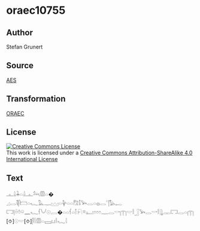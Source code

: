 # oraec10755

## Author

Stefan Grunert

## Source

[AES](https://github.com/simondschweitzer/aes)

## Transformation

[ORAEC](https://oraec.github.io/)

## License

<a rel="license" href="http://creativecommons.org/licenses/by-sa/4.0/"><img alt="Creative Commons License" style="border-width:0" src="https://i.creativecommons.org/l/by-sa/4.0/88x31.png" /></a><br />This work is licensed under a <a rel="license" href="http://creativecommons.org/licenses/by-sa/4.0/">Creative Commons Attribution-ShareAlike 4.0 International License</a>

## Text

𓊵𓏙𓇓𓏏𓏙𓊵𓃢𓏃𓏏�<br>
𓈎𓂋𓌟𓋴𓊭𓏏𓆑𓅓𓊃𓈉𓏏𓊿𓏏𓏏𓀗𓄤𓅨𓂋𓏏𓐍𓂋𓊹𓅃𓉻<br>
𓉐𓊤𓏐𓏊𓏖𓈖𓆑𓆳𓄋𓇳𓐙�𓏏𓏏𓆳𓏏𓌐𓍯𓎼𓂠𓏌𓏌𓏌𓊃𓂋𓎡𓉲𓎟𓎛𓃀𓅨𓂋𓎡𓎛𓊮𓋉𓉐𓂋𓏏𓉲[⯑]𓇳𓎟[⯑]𓋴𓌉𓏃𓏏𓈙𓂓𓎛𓆑𓇋<br>
